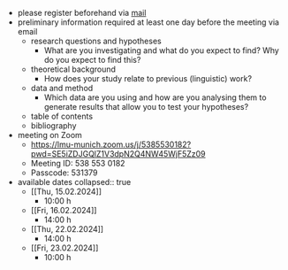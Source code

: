 - please register beforehand via [mail](mailto:q.wuerschinger@lmu.de)
- preliminary information required at least one day before the meeting via email
	- research questions and hypotheses
		- What are you investigating and what do you expect to find? Why do you expect to find this?
	- theoretical background
		- How does your study relate to previous (linguistic) work?
	- data and method
		- Which data are you using and how are you analysing them to generate results that allow you to test your hypotheses?
	- table of contents
	- bibliography
- meeting on Zoom
	- <a href="https://lmu-munich.zoom.us/j/5385530182?pwd=SE5iZDJGQlZ1V3dpN2Q4NW45WjF5Zz09">https://lmu-munich.zoom.us/j/5385530182?pwd=SE5iZDJGQlZ1V3dpN2Q4NW45WjF5Zz09</a>
	- Meeting ID: 538 553 0182
	- Passcode: 531379
- available dates
  collapsed:: true
	- [[Thu, 15.02.2024]]
		- 10:00 h
	- [[Fri, 16.02.2024]]
		- 14:00 h
	- [[Thu, 22.02.2024]]
		- 14:00 h
	- [[Fri, 23.02.2024]]
		- 10:00 h